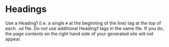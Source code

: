 # Headings

Use a Heading1 (i.e. a single `#` at the beginning of the line) tag at the top of each `.md` file. Do _not_ use additional Heading1 tags in the same file. If you do, the page contents on the right hand side of your generated site will not appear.
